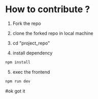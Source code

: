 # How to contribute ?
1. Fork the repo

2. clone the forked repo in local machine

3. cd "project_repo"

4. install dependency
```bash
npm install
```

5. exec the frontend 
```bash
npm run dev
```

#ok got it



